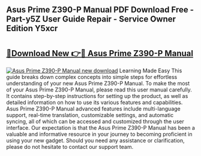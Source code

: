 ## Asus Prime Z390-P Manual PDF Download Free - Part-y5Z User Guide Repair - Service Owner Edition Y5xcr

# <h2><a href="http://bc23879.oget.top/?id=Asus+Prime+Z390-P+Manual">🔗Download New 👉🔴 Asus Prime Z390-P Manual</a></h2>

[![Asus Prime Z390-P Manual new download](https://i.imgur.com/5g1atiW.png)](http://bc23879.oget.top/?id=Asus+Prime+Z390-P+Manual)
Learning Made Easy This guide breaks down complex concepts into simple steps for effortless understanding of your new Asus Prime Z390-P Manual. To make the most of your Asus Prime Z390-P Manual, please read this user manual carefully. It contains step-by-step instructions for setting up the product, as well as detailed information on how to use its various features and capabilities. Asus Prime Z390-P Manual advanced features include multi-language support, real-time translation, customizable settings, and automatic syncing, all of which can be accessed and customized through the user interface. Our expectation is that the Asus Prime Z390-P Manual has been a valuable and informative resource in your journey to becoming proficient in using your new gadget. Should you need any assistance or clarification, please do not hesitate to contact our support team.
